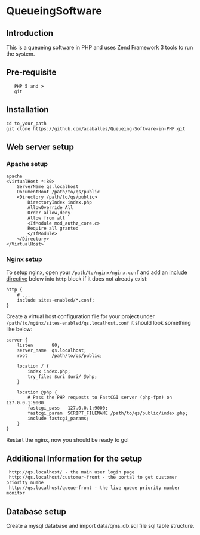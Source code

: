 # QueueingSoftware

## Introduction

This is a queueing software in PHP and uses Zend Framework 3 tools to run the system.

## Pre-requisite
```
   PHP 5 and >
   git
   ```

## Installation
``` 
cd to_your_path
git clone https://github.com/acaballes/Queueing-Software-in-PHP.git
```

## Web server setup

### Apache setup

```
apache
<VirtualHost *:80>
    ServerName qs.localhost
    DocumentRoot /path/to/qs/public
    <Directory /path/to/qs/public>
        DirectoryIndex index.php
        AllowOverride All
        Order allow,deny
        Allow from all
        <IfModule mod_authz_core.c>
        Require all granted
        </IfModule>
    </Directory>
</VirtualHost>
```

### Nginx setup

To setup nginx, open your `/path/to/nginx/nginx.conf` and add an
[include directive](http://nginx.org/en/docs/ngx_core_module.html#include) below
into `http` block if it does not already exist:

```nginx
http {
    # ...
    include sites-enabled/*.conf;
}
```


Create a virtual host configuration file for your project under `/path/to/nginx/sites-enabled/qs.localhost.conf`
it should look something like below:

```nginx
server {
    listen       80;
    server_name  qs.localhost;
    root         /path/to/qs/public;

    location / {
        index index.php;
        try_files $uri $uri/ @php;
    }

    location @php {
        # Pass the PHP requests to FastCGI server (php-fpm) on 127.0.0.1:9000
        fastcgi_pass   127.0.0.1:9000;
        fastcgi_param  SCRIPT_FILENAME /path/to/qs/public/index.php;
        include fastcgi_params;
    }
}
```

Restart the nginx, now you should be ready to go!

## Additional Information for the setup
``` 
 http://qs.localhost/ - the main user login page
 http://qs.localhost/customer-front - the portal to get customer priority numbe
 http://qs.localhost/queue-front - the live queue priority number monitor
```

## Database setup
Create a mysql database and import data/qms_db.sql file sql table structure.
